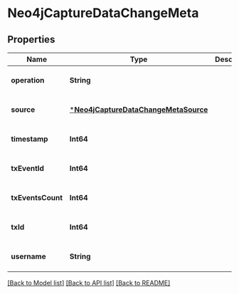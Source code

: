 # Neo4jCaptureDataChangeMeta


## Properties
Name | Type | Description | Notes
------------ | ------------- | ------------- | -------------
**operation** | **String** |  | [default to nothing]
**source** | [***Neo4jCaptureDataChangeMetaSource**](Neo4jCaptureDataChangeMetaSource.md) |  | [default to nothing]
**timestamp** | **Int64** |  | [default to nothing]
**txEventId** | **Int64** |  | [default to nothing]
**txEventsCount** | **Int64** |  | [default to nothing]
**txId** | **Int64** |  | [default to nothing]
**username** | **String** |  | [default to nothing]


[[Back to Model list]](../README.md#models) [[Back to API list]](../README.md#api-endpoints) [[Back to README]](../README.md)


